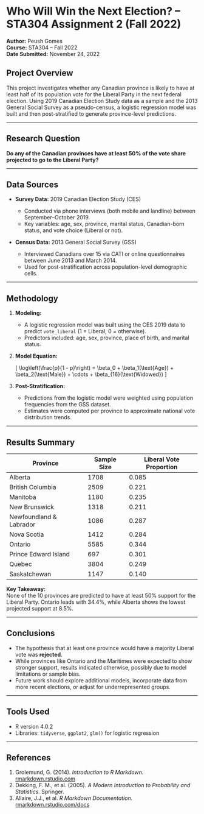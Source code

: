 # Who Will Win the Next Election? – STA304 Assignment 2 (Fall 2022)

**Author:** Peush Gomes  
**Course:** STA304 – Fall 2022  
**Date Submitted:** November 24, 2022  

## Project Overview

This project investigates whether any Canadian province is likely to have at least half of its population vote for the Liberal Party in the next federal election. Using 2019 Canadian Election Study data as a sample and the 2013 General Social Survey as a pseudo-census, a logistic regression model was built and then post-stratified to generate province-level predictions.

---

## Research Question

**Do any of the Canadian provinces have at least 50% of the vote share projected to go to the Liberal Party?**

---

## Data Sources

- **Survey Data:** 2019 Canadian Election Study (CES)  
  - Conducted via phone interviews (both mobile and landline) between September–October 2019.
  - Key variables: age, sex, province, marital status, Canadian-born status, and vote choice (Liberal or not).

- **Census Data:** 2013 General Social Survey (GSS)  
  - Interviewed Canadians over 15 via CATI or online questionnaires between June 2013 and March 2014.
  - Used for post-stratification across population-level demographic cells.

---

## Methodology

1. **Modeling:**
   - A logistic regression model was built using the CES 2019 data to predict `vote_liberal` (1 = Liberal, 0 = otherwise).
   - Predictors included: age, sex, province, place of birth, and marital status.

2. **Model Equation:**

   \[
   \log\left(\frac{p}{1 - p}\right) = \beta_0 + \beta_1(\text{Age}) + \beta_2(\text{Male}) + \cdots + \beta_{16}(\text{Widowed})
   \]

3. **Post-Stratification:**
   - Predictions from the logistic model were weighted using population frequencies from the GSS dataset.
   - Estimates were computed per province to approximate national vote distribution trends.

---

## Results Summary

| Province               | Sample Size | Liberal Vote Proportion |
|------------------------|-------------|--------------------------|
| Alberta                | 1708        | 0.085                    |
| British Columbia       | 2509        | 0.221                    |
| Manitoba               | 1180        | 0.235                    |
| New Brunswick          | 1318        | 0.211                    |
| Newfoundland & Labrador| 1086        | 0.287                    |
| Nova Scotia            | 1412        | 0.284                    |
| Ontario                | 5585        | 0.344                    |
| Prince Edward Island   | 697         | 0.301                    |
| Quebec                 | 3804        | 0.249                    |
| Saskatchewan           | 1147        | 0.140                    |

**Key Takeaway:**  
None of the 10 provinces are predicted to have at least 50% support for the Liberal Party. Ontario leads with 34.4%, while Alberta shows the lowest projected support at 8.5%.

---

## Conclusions

- The hypothesis that at least one province would have a majority Liberal vote was **rejected**.
- While provinces like Ontario and the Maritimes were expected to show stronger support, results indicated otherwise, possibly due to model limitations or sample bias.
- Future work should explore additional models, incorporate data from more recent elections, or adjust for underrepresented groups.

---

## Tools Used

- R version 4.0.2  
- Libraries: `tidyverse`, `ggplot2`, `glm()` for logistic regression

---

## References

1. Grolemund, G. (2014). *Introduction to R Markdown.* [rmarkdown.rstudio.com](https://rmarkdown.rstudio.com/articles_intro.html)  
2. Dekking, F. M., et al. (2005). *A Modern Introduction to Probability and Statistics.* Springer.  
3. Allaire, J.J., et al. *R Markdown Documentation.* [rmarkdown.rstudio.com/docs](https://rmarkdown.rstudio.com/docs/)
